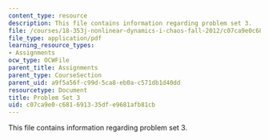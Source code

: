 ```yaml
---
content_type: resource
description: This file contains information regarding problem set 3.
file: /courses/18-353j-nonlinear-dynamics-i-chaos-fall-2012/c07ca9e0c681691335dfe9681afb81cb_MIT18_353JF12_pset3.pdf
file_type: application/pdf
learning_resource_types:
- Assignments
ocw_type: OCWFile
parent_title: Assignments
parent_type: CourseSection
parent_uid: a9f5a56f-c99d-5ca8-eb0a-c571db1d40dd
resourcetype: Document
title: Problem Set 3
uid: c07ca9e0-c681-6913-35df-e9681afb81cb
---
```

This file contains information regarding problem set 3.


